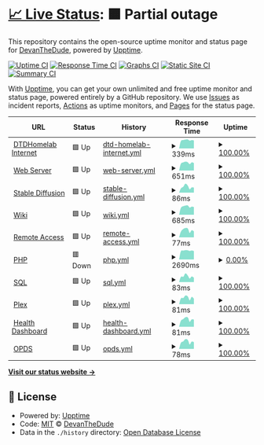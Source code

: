# [📈 Live Status](https://status.dtdhomelab.com): <!--live status--> **🟧 Partial outage**

This repository contains the open-source uptime monitor and status page for [DevanTheDude](https://status.dtdhomelab.com), powered by [Upptime](https://github.com/upptime/upptime).

[![Uptime CI](https://github.com/DevanTheDude/DTDHomelab/workflows/Uptime%20CI/badge.svg)](https://github.com/DevanTheDude/DTDHomelab/actions?query=workflow%3A%22Uptime+CI%22)
[![Response Time CI](https://github.com/DevanTheDude/DTDHomelab/workflows/Response%20Time%20CI/badge.svg)](https://github.com/DevanTheDude/DTDHomelab/actions?query=workflow%3A%22Response+Time+CI%22)
[![Graphs CI](https://github.com/DevanTheDude/DTDHomelab/workflows/Graphs%20CI/badge.svg)](https://github.com/DevanTheDude/DTDHomelab/actions?query=workflow%3A%22Graphs+CI%22)
[![Static Site CI](https://github.com/DevanTheDude/DTDHomelab/workflows/Static%20Site%20CI/badge.svg)](https://github.com/DevanTheDude/DTDHomelab/actions?query=workflow%3A%22Static+Site+CI%22)
[![Summary CI](https://github.com/DevanTheDude/DTDHomelab/workflows/Summary%20CI/badge.svg)](https://github.com/DevanTheDude/DTDHomelab/actions?query=workflow%3A%22Summary+CI%22)

With [Upptime](https://upptime.js.org), you can get your own unlimited and free uptime monitor and status page, powered entirely by a GitHub repository. We use [Issues](https://github.com/DevanTheDude/DTDHomelab/issues) as incident reports, [Actions](https://github.com/DevanTheDude/DTDHomelab/actions) as uptime monitors, and [Pages](https://status.dtdhomelab.com) for the status page.

<!--start: status pages-->
<!-- This summary is generated by Upptime (https://github.com/upptime/upptime) -->
<!-- Do not edit this manually, your changes will be overwritten -->
<!-- prettier-ignore -->
| URL | Status | History | Response Time | Uptime |
| --- | ------ | ------- | ------------- | ------ |
| <img alt="" src="https://icons.duckduckgo.com/ip3/null.ico" height="13"> [DTDHomelab Internet](dtdhomelab.com) | 🟩 Up | [dtd-homelab-internet.yml](https://github.com/DevanTheDude/DTDHomelab/commits/HEAD/history/dtd-homelab-internet.yml) | <details><summary><img alt="Response time graph" src="./graphs/dtd-homelab-internet/response-time-week.png" height="20"> 339ms</summary><br><a href="https://status.dtdhomelab.com/history/dtd-homelab-internet"><img alt="Response time 346" src="https://img.shields.io/endpoint?url=https%3A%2F%2Fraw.githubusercontent.com%2FDevanTheDude%2FDTDHomelab%2FHEAD%2Fapi%2Fdtd-homelab-internet%2Fresponse-time.json"></a><br><a href="https://status.dtdhomelab.com/history/dtd-homelab-internet"><img alt="24-hour response time 355" src="https://img.shields.io/endpoint?url=https%3A%2F%2Fraw.githubusercontent.com%2FDevanTheDude%2FDTDHomelab%2FHEAD%2Fapi%2Fdtd-homelab-internet%2Fresponse-time-day.json"></a><br><a href="https://status.dtdhomelab.com/history/dtd-homelab-internet"><img alt="7-day response time 339" src="https://img.shields.io/endpoint?url=https%3A%2F%2Fraw.githubusercontent.com%2FDevanTheDude%2FDTDHomelab%2FHEAD%2Fapi%2Fdtd-homelab-internet%2Fresponse-time-week.json"></a><br><a href="https://status.dtdhomelab.com/history/dtd-homelab-internet"><img alt="30-day response time 340" src="https://img.shields.io/endpoint?url=https%3A%2F%2Fraw.githubusercontent.com%2FDevanTheDude%2FDTDHomelab%2FHEAD%2Fapi%2Fdtd-homelab-internet%2Fresponse-time-month.json"></a><br><a href="https://status.dtdhomelab.com/history/dtd-homelab-internet"><img alt="1-year response time 337" src="https://img.shields.io/endpoint?url=https%3A%2F%2Fraw.githubusercontent.com%2FDevanTheDude%2FDTDHomelab%2FHEAD%2Fapi%2Fdtd-homelab-internet%2Fresponse-time-year.json"></a></details> | <details><summary><a href="https://status.dtdhomelab.com/history/dtd-homelab-internet">100.00%</a></summary><a href="https://status.dtdhomelab.com/history/dtd-homelab-internet"><img alt="All-time uptime 98.15%" src="https://img.shields.io/endpoint?url=https%3A%2F%2Fraw.githubusercontent.com%2FDevanTheDude%2FDTDHomelab%2FHEAD%2Fapi%2Fdtd-homelab-internet%2Fuptime.json"></a><br><a href="https://status.dtdhomelab.com/history/dtd-homelab-internet"><img alt="24-hour uptime 100.00%" src="https://img.shields.io/endpoint?url=https%3A%2F%2Fraw.githubusercontent.com%2FDevanTheDude%2FDTDHomelab%2FHEAD%2Fapi%2Fdtd-homelab-internet%2Fuptime-day.json"></a><br><a href="https://status.dtdhomelab.com/history/dtd-homelab-internet"><img alt="7-day uptime 100.00%" src="https://img.shields.io/endpoint?url=https%3A%2F%2Fraw.githubusercontent.com%2FDevanTheDude%2FDTDHomelab%2FHEAD%2Fapi%2Fdtd-homelab-internet%2Fuptime-week.json"></a><br><a href="https://status.dtdhomelab.com/history/dtd-homelab-internet"><img alt="30-day uptime 100.00%" src="https://img.shields.io/endpoint?url=https%3A%2F%2Fraw.githubusercontent.com%2FDevanTheDude%2FDTDHomelab%2FHEAD%2Fapi%2Fdtd-homelab-internet%2Fuptime-month.json"></a><br><a href="https://status.dtdhomelab.com/history/dtd-homelab-internet"><img alt="1-year uptime 98.43%" src="https://img.shields.io/endpoint?url=https%3A%2F%2Fraw.githubusercontent.com%2FDevanTheDude%2FDTDHomelab%2FHEAD%2Fapi%2Fdtd-homelab-internet%2Fuptime-year.json"></a></details>
| <img alt="" src="https://icons.duckduckgo.com/ip3/statuscheck.dtdhomelab.com.ico" height="13"> [Web Server](https://statuscheck.dtdhomelab.com/) | 🟩 Up | [web-server.yml](https://github.com/DevanTheDude/DTDHomelab/commits/HEAD/history/web-server.yml) | <details><summary><img alt="Response time graph" src="./graphs/web-server/response-time-week.png" height="20"> 651ms</summary><br><a href="https://status.dtdhomelab.com/history/web-server"><img alt="Response time 679" src="https://img.shields.io/endpoint?url=https%3A%2F%2Fraw.githubusercontent.com%2FDevanTheDude%2FDTDHomelab%2FHEAD%2Fapi%2Fweb-server%2Fresponse-time.json"></a><br><a href="https://status.dtdhomelab.com/history/web-server"><img alt="24-hour response time 760" src="https://img.shields.io/endpoint?url=https%3A%2F%2Fraw.githubusercontent.com%2FDevanTheDude%2FDTDHomelab%2FHEAD%2Fapi%2Fweb-server%2Fresponse-time-day.json"></a><br><a href="https://status.dtdhomelab.com/history/web-server"><img alt="7-day response time 651" src="https://img.shields.io/endpoint?url=https%3A%2F%2Fraw.githubusercontent.com%2FDevanTheDude%2FDTDHomelab%2FHEAD%2Fapi%2Fweb-server%2Fresponse-time-week.json"></a><br><a href="https://status.dtdhomelab.com/history/web-server"><img alt="30-day response time 664" src="https://img.shields.io/endpoint?url=https%3A%2F%2Fraw.githubusercontent.com%2FDevanTheDude%2FDTDHomelab%2FHEAD%2Fapi%2Fweb-server%2Fresponse-time-month.json"></a><br><a href="https://status.dtdhomelab.com/history/web-server"><img alt="1-year response time 675" src="https://img.shields.io/endpoint?url=https%3A%2F%2Fraw.githubusercontent.com%2FDevanTheDude%2FDTDHomelab%2FHEAD%2Fapi%2Fweb-server%2Fresponse-time-year.json"></a></details> | <details><summary><a href="https://status.dtdhomelab.com/history/web-server">100.00%</a></summary><a href="https://status.dtdhomelab.com/history/web-server"><img alt="All-time uptime 90.98%" src="https://img.shields.io/endpoint?url=https%3A%2F%2Fraw.githubusercontent.com%2FDevanTheDude%2FDTDHomelab%2FHEAD%2Fapi%2Fweb-server%2Fuptime.json"></a><br><a href="https://status.dtdhomelab.com/history/web-server"><img alt="24-hour uptime 100.00%" src="https://img.shields.io/endpoint?url=https%3A%2F%2Fraw.githubusercontent.com%2FDevanTheDude%2FDTDHomelab%2FHEAD%2Fapi%2Fweb-server%2Fuptime-day.json"></a><br><a href="https://status.dtdhomelab.com/history/web-server"><img alt="7-day uptime 100.00%" src="https://img.shields.io/endpoint?url=https%3A%2F%2Fraw.githubusercontent.com%2FDevanTheDude%2FDTDHomelab%2FHEAD%2Fapi%2Fweb-server%2Fuptime-week.json"></a><br><a href="https://status.dtdhomelab.com/history/web-server"><img alt="30-day uptime 100.00%" src="https://img.shields.io/endpoint?url=https%3A%2F%2Fraw.githubusercontent.com%2FDevanTheDude%2FDTDHomelab%2FHEAD%2Fapi%2Fweb-server%2Fuptime-month.json"></a><br><a href="https://status.dtdhomelab.com/history/web-server"><img alt="1-year uptime 98.52%" src="https://img.shields.io/endpoint?url=https%3A%2F%2Fraw.githubusercontent.com%2FDevanTheDude%2FDTDHomelab%2FHEAD%2Fapi%2Fweb-server%2Fuptime-year.json"></a></details>
| <img alt="" src="https://icons.duckduckgo.com/ip3/statuscheck.dtdhomelab.com.ico" height="13"> [Stable Diffusion](https://statuscheck.dtdhomelab.com/) | 🟩 Up | [stable-diffusion.yml](https://github.com/DevanTheDude/DTDHomelab/commits/HEAD/history/stable-diffusion.yml) | <details><summary><img alt="Response time graph" src="./graphs/stable-diffusion/response-time-week.png" height="20"> 86ms</summary><br><a href="https://status.dtdhomelab.com/history/stable-diffusion"><img alt="Response time 100" src="https://img.shields.io/endpoint?url=https%3A%2F%2Fraw.githubusercontent.com%2FDevanTheDude%2FDTDHomelab%2FHEAD%2Fapi%2Fstable-diffusion%2Fresponse-time.json"></a><br><a href="https://status.dtdhomelab.com/history/stable-diffusion"><img alt="24-hour response time 101" src="https://img.shields.io/endpoint?url=https%3A%2F%2Fraw.githubusercontent.com%2FDevanTheDude%2FDTDHomelab%2FHEAD%2Fapi%2Fstable-diffusion%2Fresponse-time-day.json"></a><br><a href="https://status.dtdhomelab.com/history/stable-diffusion"><img alt="7-day response time 86" src="https://img.shields.io/endpoint?url=https%3A%2F%2Fraw.githubusercontent.com%2FDevanTheDude%2FDTDHomelab%2FHEAD%2Fapi%2Fstable-diffusion%2Fresponse-time-week.json"></a><br><a href="https://status.dtdhomelab.com/history/stable-diffusion"><img alt="30-day response time 86" src="https://img.shields.io/endpoint?url=https%3A%2F%2Fraw.githubusercontent.com%2FDevanTheDude%2FDTDHomelab%2FHEAD%2Fapi%2Fstable-diffusion%2Fresponse-time-month.json"></a><br><a href="https://status.dtdhomelab.com/history/stable-diffusion"><img alt="1-year response time 85" src="https://img.shields.io/endpoint?url=https%3A%2F%2Fraw.githubusercontent.com%2FDevanTheDude%2FDTDHomelab%2FHEAD%2Fapi%2Fstable-diffusion%2Fresponse-time-year.json"></a></details> | <details><summary><a href="https://status.dtdhomelab.com/history/stable-diffusion">100.00%</a></summary><a href="https://status.dtdhomelab.com/history/stable-diffusion"><img alt="All-time uptime 90.99%" src="https://img.shields.io/endpoint?url=https%3A%2F%2Fraw.githubusercontent.com%2FDevanTheDude%2FDTDHomelab%2FHEAD%2Fapi%2Fstable-diffusion%2Fuptime.json"></a><br><a href="https://status.dtdhomelab.com/history/stable-diffusion"><img alt="24-hour uptime 100.00%" src="https://img.shields.io/endpoint?url=https%3A%2F%2Fraw.githubusercontent.com%2FDevanTheDude%2FDTDHomelab%2FHEAD%2Fapi%2Fstable-diffusion%2Fuptime-day.json"></a><br><a href="https://status.dtdhomelab.com/history/stable-diffusion"><img alt="7-day uptime 100.00%" src="https://img.shields.io/endpoint?url=https%3A%2F%2Fraw.githubusercontent.com%2FDevanTheDude%2FDTDHomelab%2FHEAD%2Fapi%2Fstable-diffusion%2Fuptime-week.json"></a><br><a href="https://status.dtdhomelab.com/history/stable-diffusion"><img alt="30-day uptime 100.00%" src="https://img.shields.io/endpoint?url=https%3A%2F%2Fraw.githubusercontent.com%2FDevanTheDude%2FDTDHomelab%2FHEAD%2Fapi%2Fstable-diffusion%2Fuptime-month.json"></a><br><a href="https://status.dtdhomelab.com/history/stable-diffusion"><img alt="1-year uptime 98.52%" src="https://img.shields.io/endpoint?url=https%3A%2F%2Fraw.githubusercontent.com%2FDevanTheDude%2FDTDHomelab%2FHEAD%2Fapi%2Fstable-diffusion%2Fuptime-year.json"></a></details>
| <img alt="" src="https://icons.duckduckgo.com/ip3/wiki.dtdhomelab.com.ico" height="13"> [Wiki](https://wiki.dtdhomelab.com/) | 🟩 Up | [wiki.yml](https://github.com/DevanTheDude/DTDHomelab/commits/HEAD/history/wiki.yml) | <details><summary><img alt="Response time graph" src="./graphs/wiki/response-time-week.png" height="20"> 685ms</summary><br><a href="https://status.dtdhomelab.com/history/wiki"><img alt="Response time 717" src="https://img.shields.io/endpoint?url=https%3A%2F%2Fraw.githubusercontent.com%2FDevanTheDude%2FDTDHomelab%2FHEAD%2Fapi%2Fwiki%2Fresponse-time.json"></a><br><a href="https://status.dtdhomelab.com/history/wiki"><img alt="24-hour response time 772" src="https://img.shields.io/endpoint?url=https%3A%2F%2Fraw.githubusercontent.com%2FDevanTheDude%2FDTDHomelab%2FHEAD%2Fapi%2Fwiki%2Fresponse-time-day.json"></a><br><a href="https://status.dtdhomelab.com/history/wiki"><img alt="7-day response time 685" src="https://img.shields.io/endpoint?url=https%3A%2F%2Fraw.githubusercontent.com%2FDevanTheDude%2FDTDHomelab%2FHEAD%2Fapi%2Fwiki%2Fresponse-time-week.json"></a><br><a href="https://status.dtdhomelab.com/history/wiki"><img alt="30-day response time 699" src="https://img.shields.io/endpoint?url=https%3A%2F%2Fraw.githubusercontent.com%2FDevanTheDude%2FDTDHomelab%2FHEAD%2Fapi%2Fwiki%2Fresponse-time-month.json"></a><br><a href="https://status.dtdhomelab.com/history/wiki"><img alt="1-year response time 711" src="https://img.shields.io/endpoint?url=https%3A%2F%2Fraw.githubusercontent.com%2FDevanTheDude%2FDTDHomelab%2FHEAD%2Fapi%2Fwiki%2Fresponse-time-year.json"></a></details> | <details><summary><a href="https://status.dtdhomelab.com/history/wiki">100.00%</a></summary><a href="https://status.dtdhomelab.com/history/wiki"><img alt="All-time uptime 90.99%" src="https://img.shields.io/endpoint?url=https%3A%2F%2Fraw.githubusercontent.com%2FDevanTheDude%2FDTDHomelab%2FHEAD%2Fapi%2Fwiki%2Fuptime.json"></a><br><a href="https://status.dtdhomelab.com/history/wiki"><img alt="24-hour uptime 100.00%" src="https://img.shields.io/endpoint?url=https%3A%2F%2Fraw.githubusercontent.com%2FDevanTheDude%2FDTDHomelab%2FHEAD%2Fapi%2Fwiki%2Fuptime-day.json"></a><br><a href="https://status.dtdhomelab.com/history/wiki"><img alt="7-day uptime 100.00%" src="https://img.shields.io/endpoint?url=https%3A%2F%2Fraw.githubusercontent.com%2FDevanTheDude%2FDTDHomelab%2FHEAD%2Fapi%2Fwiki%2Fuptime-week.json"></a><br><a href="https://status.dtdhomelab.com/history/wiki"><img alt="30-day uptime 100.00%" src="https://img.shields.io/endpoint?url=https%3A%2F%2Fraw.githubusercontent.com%2FDevanTheDude%2FDTDHomelab%2FHEAD%2Fapi%2Fwiki%2Fuptime-month.json"></a><br><a href="https://status.dtdhomelab.com/history/wiki"><img alt="1-year uptime 98.53%" src="https://img.shields.io/endpoint?url=https%3A%2F%2Fraw.githubusercontent.com%2FDevanTheDude%2FDTDHomelab%2FHEAD%2Fapi%2Fwiki%2Fuptime-year.json"></a></details>
| <img alt="" src="https://icons.duckduckgo.com/ip3/statuscheck.dtdhomelab.com.ico" height="13"> [Remote Access](https://statuscheck.dtdhomelab.com/) | 🟩 Up | [remote-access.yml](https://github.com/DevanTheDude/DTDHomelab/commits/HEAD/history/remote-access.yml) | <details><summary><img alt="Response time graph" src="./graphs/remote-access/response-time-week.png" height="20"> 77ms</summary><br><a href="https://status.dtdhomelab.com/history/remote-access"><img alt="Response time 85" src="https://img.shields.io/endpoint?url=https%3A%2F%2Fraw.githubusercontent.com%2FDevanTheDude%2FDTDHomelab%2FHEAD%2Fapi%2Fremote-access%2Fresponse-time.json"></a><br><a href="https://status.dtdhomelab.com/history/remote-access"><img alt="24-hour response time 94" src="https://img.shields.io/endpoint?url=https%3A%2F%2Fraw.githubusercontent.com%2FDevanTheDude%2FDTDHomelab%2FHEAD%2Fapi%2Fremote-access%2Fresponse-time-day.json"></a><br><a href="https://status.dtdhomelab.com/history/remote-access"><img alt="7-day response time 77" src="https://img.shields.io/endpoint?url=https%3A%2F%2Fraw.githubusercontent.com%2FDevanTheDude%2FDTDHomelab%2FHEAD%2Fapi%2Fremote-access%2Fresponse-time-week.json"></a><br><a href="https://status.dtdhomelab.com/history/remote-access"><img alt="30-day response time 85" src="https://img.shields.io/endpoint?url=https%3A%2F%2Fraw.githubusercontent.com%2FDevanTheDude%2FDTDHomelab%2FHEAD%2Fapi%2Fremote-access%2Fresponse-time-month.json"></a><br><a href="https://status.dtdhomelab.com/history/remote-access"><img alt="1-year response time 84" src="https://img.shields.io/endpoint?url=https%3A%2F%2Fraw.githubusercontent.com%2FDevanTheDude%2FDTDHomelab%2FHEAD%2Fapi%2Fremote-access%2Fresponse-time-year.json"></a></details> | <details><summary><a href="https://status.dtdhomelab.com/history/remote-access">100.00%</a></summary><a href="https://status.dtdhomelab.com/history/remote-access"><img alt="All-time uptime 90.87%" src="https://img.shields.io/endpoint?url=https%3A%2F%2Fraw.githubusercontent.com%2FDevanTheDude%2FDTDHomelab%2FHEAD%2Fapi%2Fremote-access%2Fuptime.json"></a><br><a href="https://status.dtdhomelab.com/history/remote-access"><img alt="24-hour uptime 100.00%" src="https://img.shields.io/endpoint?url=https%3A%2F%2Fraw.githubusercontent.com%2FDevanTheDude%2FDTDHomelab%2FHEAD%2Fapi%2Fremote-access%2Fuptime-day.json"></a><br><a href="https://status.dtdhomelab.com/history/remote-access"><img alt="7-day uptime 100.00%" src="https://img.shields.io/endpoint?url=https%3A%2F%2Fraw.githubusercontent.com%2FDevanTheDude%2FDTDHomelab%2FHEAD%2Fapi%2Fremote-access%2Fuptime-week.json"></a><br><a href="https://status.dtdhomelab.com/history/remote-access"><img alt="30-day uptime 100.00%" src="https://img.shields.io/endpoint?url=https%3A%2F%2Fraw.githubusercontent.com%2FDevanTheDude%2FDTDHomelab%2FHEAD%2Fapi%2Fremote-access%2Fuptime-month.json"></a><br><a href="https://status.dtdhomelab.com/history/remote-access"><img alt="1-year uptime 98.31%" src="https://img.shields.io/endpoint?url=https%3A%2F%2Fraw.githubusercontent.com%2FDevanTheDude%2FDTDHomelab%2FHEAD%2Fapi%2Fremote-access%2Fuptime-year.json"></a></details>
| <img alt="" src="https://icons.duckduckgo.com/ip3/php.dtdhomelab.com.ico" height="13"> [PHP](https://php.dtdhomelab.com/) | 🟥 Down | [php.yml](https://github.com/DevanTheDude/DTDHomelab/commits/HEAD/history/php.yml) | <details><summary><img alt="Response time graph" src="./graphs/php/response-time-week.png" height="20"> 2690ms</summary><br><a href="https://status.dtdhomelab.com/history/php"><img alt="Response time 2188" src="https://img.shields.io/endpoint?url=https%3A%2F%2Fraw.githubusercontent.com%2FDevanTheDude%2FDTDHomelab%2FHEAD%2Fapi%2Fphp%2Fresponse-time.json"></a><br><a href="https://status.dtdhomelab.com/history/php"><img alt="24-hour response time 2741" src="https://img.shields.io/endpoint?url=https%3A%2F%2Fraw.githubusercontent.com%2FDevanTheDude%2FDTDHomelab%2FHEAD%2Fapi%2Fphp%2Fresponse-time-day.json"></a><br><a href="https://status.dtdhomelab.com/history/php"><img alt="7-day response time 2690" src="https://img.shields.io/endpoint?url=https%3A%2F%2Fraw.githubusercontent.com%2FDevanTheDude%2FDTDHomelab%2FHEAD%2Fapi%2Fphp%2Fresponse-time-week.json"></a><br><a href="https://status.dtdhomelab.com/history/php"><img alt="30-day response time 2374" src="https://img.shields.io/endpoint?url=https%3A%2F%2Fraw.githubusercontent.com%2FDevanTheDude%2FDTDHomelab%2FHEAD%2Fapi%2Fphp%2Fresponse-time-month.json"></a><br><a href="https://status.dtdhomelab.com/history/php"><img alt="1-year response time 2206" src="https://img.shields.io/endpoint?url=https%3A%2F%2Fraw.githubusercontent.com%2FDevanTheDude%2FDTDHomelab%2FHEAD%2Fapi%2Fphp%2Fresponse-time-year.json"></a></details> | <details><summary><a href="https://status.dtdhomelab.com/history/php">0.00%</a></summary><a href="https://status.dtdhomelab.com/history/php"><img alt="All-time uptime 23.12%" src="https://img.shields.io/endpoint?url=https%3A%2F%2Fraw.githubusercontent.com%2FDevanTheDude%2FDTDHomelab%2FHEAD%2Fapi%2Fphp%2Fuptime.json"></a><br><a href="https://status.dtdhomelab.com/history/php"><img alt="24-hour uptime 0.00%" src="https://img.shields.io/endpoint?url=https%3A%2F%2Fraw.githubusercontent.com%2FDevanTheDude%2FDTDHomelab%2FHEAD%2Fapi%2Fphp%2Fuptime-day.json"></a><br><a href="https://status.dtdhomelab.com/history/php"><img alt="7-day uptime 0.00%" src="https://img.shields.io/endpoint?url=https%3A%2F%2Fraw.githubusercontent.com%2FDevanTheDude%2FDTDHomelab%2FHEAD%2Fapi%2Fphp%2Fuptime-week.json"></a><br><a href="https://status.dtdhomelab.com/history/php"><img alt="30-day uptime 14.25%" src="https://img.shields.io/endpoint?url=https%3A%2F%2Fraw.githubusercontent.com%2FDevanTheDude%2FDTDHomelab%2FHEAD%2Fapi%2Fphp%2Fuptime-month.json"></a><br><a href="https://status.dtdhomelab.com/history/php"><img alt="1-year uptime 22.43%" src="https://img.shields.io/endpoint?url=https%3A%2F%2Fraw.githubusercontent.com%2FDevanTheDude%2FDTDHomelab%2FHEAD%2Fapi%2Fphp%2Fuptime-year.json"></a></details>
| <img alt="" src="https://icons.duckduckgo.com/ip3/statuscheck.dtdhomelab.com.ico" height="13"> [SQL](https://statuscheck.dtdhomelab.com/) | 🟩 Up | [sql.yml](https://github.com/DevanTheDude/DTDHomelab/commits/HEAD/history/sql.yml) | <details><summary><img alt="Response time graph" src="./graphs/sql/response-time-week.png" height="20"> 83ms</summary><br><a href="https://status.dtdhomelab.com/history/sql"><img alt="Response time 85" src="https://img.shields.io/endpoint?url=https%3A%2F%2Fraw.githubusercontent.com%2FDevanTheDude%2FDTDHomelab%2FHEAD%2Fapi%2Fsql%2Fresponse-time.json"></a><br><a href="https://status.dtdhomelab.com/history/sql"><img alt="24-hour response time 103" src="https://img.shields.io/endpoint?url=https%3A%2F%2Fraw.githubusercontent.com%2FDevanTheDude%2FDTDHomelab%2FHEAD%2Fapi%2Fsql%2Fresponse-time-day.json"></a><br><a href="https://status.dtdhomelab.com/history/sql"><img alt="7-day response time 83" src="https://img.shields.io/endpoint?url=https%3A%2F%2Fraw.githubusercontent.com%2FDevanTheDude%2FDTDHomelab%2FHEAD%2Fapi%2Fsql%2Fresponse-time-week.json"></a><br><a href="https://status.dtdhomelab.com/history/sql"><img alt="30-day response time 86" src="https://img.shields.io/endpoint?url=https%3A%2F%2Fraw.githubusercontent.com%2FDevanTheDude%2FDTDHomelab%2FHEAD%2Fapi%2Fsql%2Fresponse-time-month.json"></a><br><a href="https://status.dtdhomelab.com/history/sql"><img alt="1-year response time 84" src="https://img.shields.io/endpoint?url=https%3A%2F%2Fraw.githubusercontent.com%2FDevanTheDude%2FDTDHomelab%2FHEAD%2Fapi%2Fsql%2Fresponse-time-year.json"></a></details> | <details><summary><a href="https://status.dtdhomelab.com/history/sql">100.00%</a></summary><a href="https://status.dtdhomelab.com/history/sql"><img alt="All-time uptime 87.22%" src="https://img.shields.io/endpoint?url=https%3A%2F%2Fraw.githubusercontent.com%2FDevanTheDude%2FDTDHomelab%2FHEAD%2Fapi%2Fsql%2Fuptime.json"></a><br><a href="https://status.dtdhomelab.com/history/sql"><img alt="24-hour uptime 100.00%" src="https://img.shields.io/endpoint?url=https%3A%2F%2Fraw.githubusercontent.com%2FDevanTheDude%2FDTDHomelab%2FHEAD%2Fapi%2Fsql%2Fuptime-day.json"></a><br><a href="https://status.dtdhomelab.com/history/sql"><img alt="7-day uptime 100.00%" src="https://img.shields.io/endpoint?url=https%3A%2F%2Fraw.githubusercontent.com%2FDevanTheDude%2FDTDHomelab%2FHEAD%2Fapi%2Fsql%2Fuptime-week.json"></a><br><a href="https://status.dtdhomelab.com/history/sql"><img alt="30-day uptime 100.00%" src="https://img.shields.io/endpoint?url=https%3A%2F%2Fraw.githubusercontent.com%2FDevanTheDude%2FDTDHomelab%2FHEAD%2Fapi%2Fsql%2Fuptime-month.json"></a><br><a href="https://status.dtdhomelab.com/history/sql"><img alt="1-year uptime 98.53%" src="https://img.shields.io/endpoint?url=https%3A%2F%2Fraw.githubusercontent.com%2FDevanTheDude%2FDTDHomelab%2FHEAD%2Fapi%2Fsql%2Fuptime-year.json"></a></details>
| <img alt="" src="https://icons.duckduckgo.com/ip3/statuscheck.dtdhomelab.com.ico" height="13"> [Plex](https://statuscheck.dtdhomelab.com/) | 🟩 Up | [plex.yml](https://github.com/DevanTheDude/DTDHomelab/commits/HEAD/history/plex.yml) | <details><summary><img alt="Response time graph" src="./graphs/plex/response-time-week.png" height="20"> 81ms</summary><br><a href="https://status.dtdhomelab.com/history/plex"><img alt="Response time 84" src="https://img.shields.io/endpoint?url=https%3A%2F%2Fraw.githubusercontent.com%2FDevanTheDude%2FDTDHomelab%2FHEAD%2Fapi%2Fplex%2Fresponse-time.json"></a><br><a href="https://status.dtdhomelab.com/history/plex"><img alt="24-hour response time 98" src="https://img.shields.io/endpoint?url=https%3A%2F%2Fraw.githubusercontent.com%2FDevanTheDude%2FDTDHomelab%2FHEAD%2Fapi%2Fplex%2Fresponse-time-day.json"></a><br><a href="https://status.dtdhomelab.com/history/plex"><img alt="7-day response time 81" src="https://img.shields.io/endpoint?url=https%3A%2F%2Fraw.githubusercontent.com%2FDevanTheDude%2FDTDHomelab%2FHEAD%2Fapi%2Fplex%2Fresponse-time-week.json"></a><br><a href="https://status.dtdhomelab.com/history/plex"><img alt="30-day response time 86" src="https://img.shields.io/endpoint?url=https%3A%2F%2Fraw.githubusercontent.com%2FDevanTheDude%2FDTDHomelab%2FHEAD%2Fapi%2Fplex%2Fresponse-time-month.json"></a><br><a href="https://status.dtdhomelab.com/history/plex"><img alt="1-year response time 83" src="https://img.shields.io/endpoint?url=https%3A%2F%2Fraw.githubusercontent.com%2FDevanTheDude%2FDTDHomelab%2FHEAD%2Fapi%2Fplex%2Fresponse-time-year.json"></a></details> | <details><summary><a href="https://status.dtdhomelab.com/history/plex">100.00%</a></summary><a href="https://status.dtdhomelab.com/history/plex"><img alt="All-time uptime 90.93%" src="https://img.shields.io/endpoint?url=https%3A%2F%2Fraw.githubusercontent.com%2FDevanTheDude%2FDTDHomelab%2FHEAD%2Fapi%2Fplex%2Fuptime.json"></a><br><a href="https://status.dtdhomelab.com/history/plex"><img alt="24-hour uptime 100.00%" src="https://img.shields.io/endpoint?url=https%3A%2F%2Fraw.githubusercontent.com%2FDevanTheDude%2FDTDHomelab%2FHEAD%2Fapi%2Fplex%2Fuptime-day.json"></a><br><a href="https://status.dtdhomelab.com/history/plex"><img alt="7-day uptime 100.00%" src="https://img.shields.io/endpoint?url=https%3A%2F%2Fraw.githubusercontent.com%2FDevanTheDude%2FDTDHomelab%2FHEAD%2Fapi%2Fplex%2Fuptime-week.json"></a><br><a href="https://status.dtdhomelab.com/history/plex"><img alt="30-day uptime 100.00%" src="https://img.shields.io/endpoint?url=https%3A%2F%2Fraw.githubusercontent.com%2FDevanTheDude%2FDTDHomelab%2FHEAD%2Fapi%2Fplex%2Fuptime-month.json"></a><br><a href="https://status.dtdhomelab.com/history/plex"><img alt="1-year uptime 98.41%" src="https://img.shields.io/endpoint?url=https%3A%2F%2Fraw.githubusercontent.com%2FDevanTheDude%2FDTDHomelab%2FHEAD%2Fapi%2Fplex%2Fuptime-year.json"></a></details>
| <img alt="" src="https://icons.duckduckgo.com/ip3/statuscheck.dtdhomelab.com.ico" height="13"> [Health Dashboard](https://statuscheck.dtdhomelab.com/) | 🟩 Up | [health-dashboard.yml](https://github.com/DevanTheDude/DTDHomelab/commits/HEAD/history/health-dashboard.yml) | <details><summary><img alt="Response time graph" src="./graphs/health-dashboard/response-time-week.png" height="20"> 81ms</summary><br><a href="https://status.dtdhomelab.com/history/health-dashboard"><img alt="Response time 100" src="https://img.shields.io/endpoint?url=https%3A%2F%2Fraw.githubusercontent.com%2FDevanTheDude%2FDTDHomelab%2FHEAD%2Fapi%2Fhealth-dashboard%2Fresponse-time.json"></a><br><a href="https://status.dtdhomelab.com/history/health-dashboard"><img alt="24-hour response time 97" src="https://img.shields.io/endpoint?url=https%3A%2F%2Fraw.githubusercontent.com%2FDevanTheDude%2FDTDHomelab%2FHEAD%2Fapi%2Fhealth-dashboard%2Fresponse-time-day.json"></a><br><a href="https://status.dtdhomelab.com/history/health-dashboard"><img alt="7-day response time 81" src="https://img.shields.io/endpoint?url=https%3A%2F%2Fraw.githubusercontent.com%2FDevanTheDude%2FDTDHomelab%2FHEAD%2Fapi%2Fhealth-dashboard%2Fresponse-time-week.json"></a><br><a href="https://status.dtdhomelab.com/history/health-dashboard"><img alt="30-day response time 85" src="https://img.shields.io/endpoint?url=https%3A%2F%2Fraw.githubusercontent.com%2FDevanTheDude%2FDTDHomelab%2FHEAD%2Fapi%2Fhealth-dashboard%2Fresponse-time-month.json"></a><br><a href="https://status.dtdhomelab.com/history/health-dashboard"><img alt="1-year response time 105" src="https://img.shields.io/endpoint?url=https%3A%2F%2Fraw.githubusercontent.com%2FDevanTheDude%2FDTDHomelab%2FHEAD%2Fapi%2Fhealth-dashboard%2Fresponse-time-year.json"></a></details> | <details><summary><a href="https://status.dtdhomelab.com/history/health-dashboard">100.00%</a></summary><a href="https://status.dtdhomelab.com/history/health-dashboard"><img alt="All-time uptime 90.99%" src="https://img.shields.io/endpoint?url=https%3A%2F%2Fraw.githubusercontent.com%2FDevanTheDude%2FDTDHomelab%2FHEAD%2Fapi%2Fhealth-dashboard%2Fuptime.json"></a><br><a href="https://status.dtdhomelab.com/history/health-dashboard"><img alt="24-hour uptime 100.00%" src="https://img.shields.io/endpoint?url=https%3A%2F%2Fraw.githubusercontent.com%2FDevanTheDude%2FDTDHomelab%2FHEAD%2Fapi%2Fhealth-dashboard%2Fuptime-day.json"></a><br><a href="https://status.dtdhomelab.com/history/health-dashboard"><img alt="7-day uptime 100.00%" src="https://img.shields.io/endpoint?url=https%3A%2F%2Fraw.githubusercontent.com%2FDevanTheDude%2FDTDHomelab%2FHEAD%2Fapi%2Fhealth-dashboard%2Fuptime-week.json"></a><br><a href="https://status.dtdhomelab.com/history/health-dashboard"><img alt="30-day uptime 100.00%" src="https://img.shields.io/endpoint?url=https%3A%2F%2Fraw.githubusercontent.com%2FDevanTheDude%2FDTDHomelab%2FHEAD%2Fapi%2Fhealth-dashboard%2Fuptime-month.json"></a><br><a href="https://status.dtdhomelab.com/history/health-dashboard"><img alt="1-year uptime 98.53%" src="https://img.shields.io/endpoint?url=https%3A%2F%2Fraw.githubusercontent.com%2FDevanTheDude%2FDTDHomelab%2FHEAD%2Fapi%2Fhealth-dashboard%2Fuptime-year.json"></a></details>
| <img alt="" src="https://icons.duckduckgo.com/ip3/statuscheck.dtdhomelab.com.ico" height="13"> [OPDS](https://statuscheck.dtdhomelab.com/) | 🟩 Up | [opds.yml](https://github.com/DevanTheDude/DTDHomelab/commits/HEAD/history/opds.yml) | <details><summary><img alt="Response time graph" src="./graphs/opds/response-time-week.png" height="20"> 78ms</summary><br><a href="https://status.dtdhomelab.com/history/opds"><img alt="Response time 110" src="https://img.shields.io/endpoint?url=https%3A%2F%2Fraw.githubusercontent.com%2FDevanTheDude%2FDTDHomelab%2FHEAD%2Fapi%2Fopds%2Fresponse-time.json"></a><br><a href="https://status.dtdhomelab.com/history/opds"><img alt="24-hour response time 98" src="https://img.shields.io/endpoint?url=https%3A%2F%2Fraw.githubusercontent.com%2FDevanTheDude%2FDTDHomelab%2FHEAD%2Fapi%2Fopds%2Fresponse-time-day.json"></a><br><a href="https://status.dtdhomelab.com/history/opds"><img alt="7-day response time 78" src="https://img.shields.io/endpoint?url=https%3A%2F%2Fraw.githubusercontent.com%2FDevanTheDude%2FDTDHomelab%2FHEAD%2Fapi%2Fopds%2Fresponse-time-week.json"></a><br><a href="https://status.dtdhomelab.com/history/opds"><img alt="30-day response time 86" src="https://img.shields.io/endpoint?url=https%3A%2F%2Fraw.githubusercontent.com%2FDevanTheDude%2FDTDHomelab%2FHEAD%2Fapi%2Fopds%2Fresponse-time-month.json"></a><br><a href="https://status.dtdhomelab.com/history/opds"><img alt="1-year response time 110" src="https://img.shields.io/endpoint?url=https%3A%2F%2Fraw.githubusercontent.com%2FDevanTheDude%2FDTDHomelab%2FHEAD%2Fapi%2Fopds%2Fresponse-time-year.json"></a></details> | <details><summary><a href="https://status.dtdhomelab.com/history/opds">100.00%</a></summary><a href="https://status.dtdhomelab.com/history/opds"><img alt="All-time uptime 98.74%" src="https://img.shields.io/endpoint?url=https%3A%2F%2Fraw.githubusercontent.com%2FDevanTheDude%2FDTDHomelab%2FHEAD%2Fapi%2Fopds%2Fuptime.json"></a><br><a href="https://status.dtdhomelab.com/history/opds"><img alt="24-hour uptime 100.00%" src="https://img.shields.io/endpoint?url=https%3A%2F%2Fraw.githubusercontent.com%2FDevanTheDude%2FDTDHomelab%2FHEAD%2Fapi%2Fopds%2Fuptime-day.json"></a><br><a href="https://status.dtdhomelab.com/history/opds"><img alt="7-day uptime 100.00%" src="https://img.shields.io/endpoint?url=https%3A%2F%2Fraw.githubusercontent.com%2FDevanTheDude%2FDTDHomelab%2FHEAD%2Fapi%2Fopds%2Fuptime-week.json"></a><br><a href="https://status.dtdhomelab.com/history/opds"><img alt="30-day uptime 100.00%" src="https://img.shields.io/endpoint?url=https%3A%2F%2Fraw.githubusercontent.com%2FDevanTheDude%2FDTDHomelab%2FHEAD%2Fapi%2Fopds%2Fuptime-month.json"></a><br><a href="https://status.dtdhomelab.com/history/opds"><img alt="1-year uptime 98.74%" src="https://img.shields.io/endpoint?url=https%3A%2F%2Fraw.githubusercontent.com%2FDevanTheDude%2FDTDHomelab%2FHEAD%2Fapi%2Fopds%2Fuptime-year.json"></a></details>

<!--end: status pages-->

[**Visit our status website →**](https://status.dtdhomelab.com)

## 📄 License

- Powered by: [Upptime](https://github.com/upptime/upptime)
- Code: [MIT](./LICENSE) © [DevanTheDude](https://status.dtdhomelab.com)
- Data in the `./history` directory: [Open Database License](https://opendatacommons.org/licenses/odbl/1-0/)
